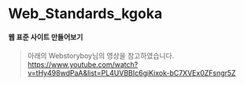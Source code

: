 # Web_Standards_kgoka

#### 웹 표준 사이트 만들어보기

> 아래의 Webstoryboy님의 영상을 참고하였습니다.
> https://www.youtube.com/watch?v=tHy498wdPaA&list=PL4UVBBIc6giKixok-bC7XVEx0ZFsngr5Z
